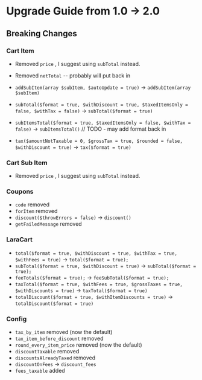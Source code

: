 # Upgrade Guide from 1.0 -> 2.0

## Breaking Changes

### Cart Item

* Removed `price` , I suggest using `subTotal` instead.
* Removed `netTotal` -- probably will put back in

* `addSubItem(array $subItem, $autoUpdate = true)` -> `addSubItem(array $subItem)`
* `subTotal($format = true, $withDiscount = true, $taxedItemsOnly = false, $withTax = false)` -> `subTotal($format = true)`
* `subItemsTotal($format = true, $taxedItemsOnly = false, $withTax = false)` -> `subItemsTotal()` // TODO - may add format back in
* `tax($amountNotTaxable = 0, $grossTax = true, $rounded = false, $withDiscount = true)` -> `tax($format = true)`

### Cart Sub Item

* Removed `price` , I suggest using `subTotal` instead.

### Coupons

* `code` removed
* `forItem` removed
* `discount($throwErrors = false)` -> `discount()`
* `getFailedMessage` removed
  
### LaraCart

* `total($format = true, $withDiscount = true, $withTax = true, $withFees = true)` -> `total($format = true);`
* `subTotal($format = true, $withDiscount = true)` -> `subTotal($format = true);`
* `feeTotals($format = true);` -> `feeSubTotal($format = true);`
* `taxTotal($format = true, $withFees = true, $grossTaxes = true, $withDiscounts = true)` -> `taxTotal($format = true)`
* `totalDiscount($format = true, $withItemDiscounts = true)` -> `totalDiscount($format = true)`

### Config

* `tax_by_item` removed (now the default)
* `tax_item_before_discount` removed
* `round_every_item_price` removed (now the default)
* `discountTaxable` removed
* `discountsAlreadyTaxed` removed
* `discountOnFees` -> `discount_fees`
* `fees_taxable` added